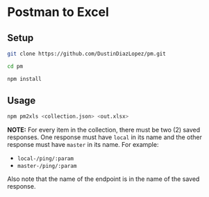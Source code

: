 # Postman to Excel

## Setup

```bash
git clone https://github.com/DustinDiazLopez/pm.git
```

```bash
cd pm
```

```bash
npm install
```

## Usage

```bash
npm pm2xls <collection.json> <out.xlsx>
```

**NOTE:** For every item in the collection, there must be two (2) saved responses. One response must have `local` in its name and the other response must have `master` in its name. For example:

- `local-/ping/:param`
- `master-/ping/:param`

Also note that the name of the endpoint is in the name of the saved response.
